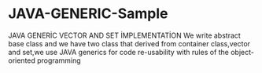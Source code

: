# JAVA-GENERIC-Sample
JAVA GENERİC VECTOR AND SET İMPLEMENTATİON
We write abstract base class and we have two class that derived from container class,vector and set,we use JAVA generics for code re-usability with rules of the object-oriented programming
